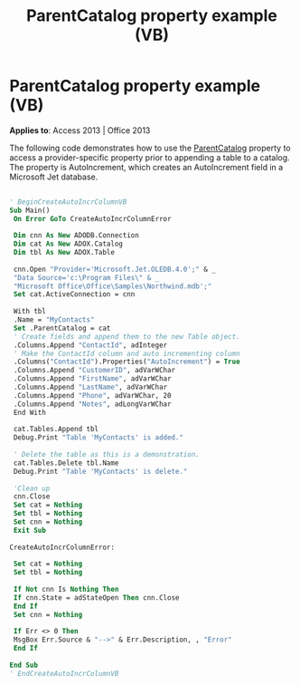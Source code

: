 ﻿---
title: ParentCatalog property example (VB)
TOCTitle: ParentCatalog property example (VB)
ms:assetid: 3bd01153-40b5-1a45-67e2-eb8154c3fe33
ms:mtpsurl: https://msdn.microsoft.com/library/JJ249152(v=office.15)
ms:contentKeyID: 48544295
ms.date: 09/18/2015
mtps_version: v=office.15
---

# ParentCatalog property example (VB)


**Applies to**: Access 2013 | Office 2013

The following code demonstrates how to use the [ParentCatalog](parentcatalog-property-adox.md) property to access a provider-specific property prior to appending a table to a catalog. The property is AutoIncrement, which creates an AutoIncrement field in a Microsoft Jet database.

```vb 
 
' BeginCreateAutoIncrColumnVB 
Sub Main() 
 On Error GoTo CreateAutoIncrColumnError 
 
 Dim cnn As New ADODB.Connection 
 Dim cat As New ADOX.Catalog 
 Dim tbl As New ADOX.Table 
 
 cnn.Open "Provider='Microsoft.Jet.OLEDB.4.0';" & _ 
 "Data Source='c:\Program Files\" & _ 
 "Microsoft Office\Office\Samples\Northwind.mdb';" 
 Set cat.ActiveConnection = cnn 
 
 With tbl 
 .Name = "MyContacts" 
 Set .ParentCatalog = cat 
 ' Create fields and append them to the new Table object. 
 .Columns.Append "ContactId", adInteger 
 ' Make the ContactId column and auto incrementing column 
 .Columns("ContactId").Properties("AutoIncrement") = True 
 .Columns.Append "CustomerID", adVarWChar 
 .Columns.Append "FirstName", adVarWChar 
 .Columns.Append "LastName", adVarWChar 
 .Columns.Append "Phone", adVarWChar, 20 
 .Columns.Append "Notes", adLongVarWChar 
 End With 
 
 cat.Tables.Append tbl 
 Debug.Print "Table 'MyContacts' is added." 
 
 ' Delete the table as this is a demonstration. 
 cat.Tables.Delete tbl.Name 
 Debug.Print "Table 'MyContacts' is delete." 
 
 'Clean up 
 cnn.Close 
 Set cat = Nothing 
 Set tbl = Nothing 
 Set cnn = Nothing 
 Exit Sub 
 
CreateAutoIncrColumnError: 
 
 Set cat = Nothing 
 Set tbl = Nothing 
 
 If Not cnn Is Nothing Then 
 If cnn.State = adStateOpen Then cnn.Close 
 End If 
 Set cnn = Nothing 
 
 If Err <> 0 Then 
 MsgBox Err.Source & "-->" & Err.Description, , "Error" 
 End If 
 
End Sub 
' EndCreateAutoIncrColumnVB 
```

